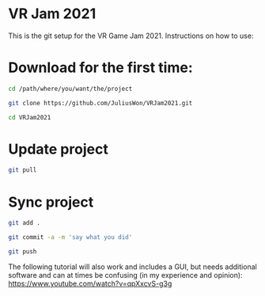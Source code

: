 # VR Jam 2021

This is the git setup for the VR Game Jam 2021. Instructions on how to use:
# Download for the first time:
```bash
cd /path/where/you/want/the/project
```
```bash
git clone https://github.com/JuliusWon/VRJam2021.git
```
```bash
cd VRJam2021
```
# Update project
```bash
git pull
```
# Sync project
```bash 
git add .
```
```bash
git commit -a -m 'say what you did'
```
```bash 
git push
```
The following tutorial will also work and includes a GUI, but needs additional software and can at times be confusing (in my experience and opinion): https://www.youtube.com/watch?v=qpXxcvS-g3g
